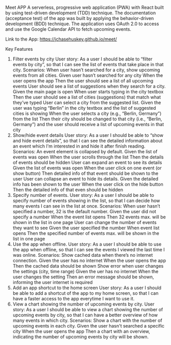 Meet APP
A serverless, progressive web application (PWA) with React built by using test-driven development (TDD) technique. The documentation (acceptance test) of the app was built by applying the behavior-driven development (BDD) technique. The application uses OAuth 2.0 to access and use the Google Calendar API to fetch upcoming events.

Link to the App:
https://jchasehuskey.github.io/meet/

Key Features
1. Filter events by city
User story: As a user I should be able to “filter events by city”, so that I can see the list of events that take place in that city.
Scenarios:
When user hasn’t searched for a city, show upcoming events from all cities.
Given user hasn’t searched for any city
When the user opens the app
Then the user should see a list of all upcoming events
User should see a list of suggestions when they search for a city.
Given the main page is open
When user starts typing in the city textbox
Then the user should see a list of cities (suggestions) that match what they’ve typed
User can select a city from the suggested list.
Given the user was typing “Berlin” in the city textbox and the list of suggested cities is showing
When the user selects a city (e.g., “Berlin, Germany”) from the list
Then their city should be changed to that city (i.e., “Berlin, Germany”) and the user should receive a list of upcoming events in that city
2. Show/hide event details
User story: As a user I should be able to “show and hide event details”, so that I can see the detailed information about an event which I'm interested in and hide it after finish reading.
Scenarios:
An event element is collapsed by default.
Given the list of events was open
When the user scrolls through the list
Then the details of events should be hidden
User can expand an event to see its details
Given the list of events was open 
When the user click on one event (or show button)
Then detailed info of that event should be shown to the user
User can collapse an event to hide its details.
Given the detailed info has been shown to the user
When the user click on the hide button
Then the detailed info of that even should be hidden
3. Specify number of events.
User story: As a user I should be able to specify number of events showing in the list, so that I can decide how many events I can see in the list at once.
Scenarios:
When user hasn’t specified a number, 32 is the default number.
Given the user did not specify a number
When the event list opens
Then 32 events max. will be shown in the list in one page
User can change the number of events they want to see
Given the user specified the number
When event list opens
Then the specified number of events max. will be shown in the list in one page
4. Use the app when offline.
User story: As a user I should be able to use the app when offline, so that I can see the events I viewed the last time I was online.
Scenarios:
Show cached data when there’s no internet connection.
Given the user has no internet
When the user opens the app
Then the cached data should be shown
Show error when user changes the settings (city, time range)
Given the uer has no internet 
When the user changes the setting
Then an error message should be shown, informing the user internet is required
5. Add an app shortcut to the home screen
User story: As a user I should be able to add a shortcut of the app to my home screen, so that I can have a faster access to the app everytime I want to use it.
6. View a chart showing the number of upcoming events by city.
User story: As a user I should be able to view a chart showing the number of upcoming events by city, so that I can have a better overview of how many events in which city.
Scenarios:
Show a chart with the number of upcoming events in each city.
Given the user hasn't searched a specific city
When the user opens the app
Then a chart with an overview, indicating the number of upcoming events by city will be shown.